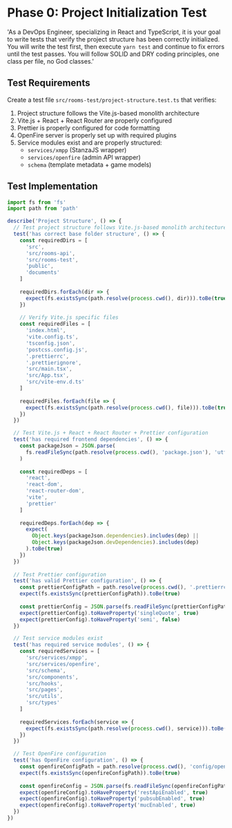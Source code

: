 # Phase 0: Project Initialization Test

'As a DevOps Engineer, specializing in React and TypeScript, it is your goal to write tests that verify the project structure has been correctly initialized. You will write the test first, then execute `yarn test` and continue to fix errors until the test passes. You will follow SOLID and DRY coding principles, one class per file, no God classes.'

## Test Requirements

Create a test file `src/rooms-test/project-structure.test.ts` that verifies:

1. Project structure follows the Vite.js-based monolith architecture
2. Vite.js + React + React Router are properly configured
3. Prettier is properly configured for code formatting
4. OpenFire server is properly set up with required plugins
4. Service modules exist and are properly structured:
   - `services/xmpp` (StanzaJS wrapper)
   - `services/openfire` (admin API wrapper)
   - `schema` (template metadata + game models)

## Test Implementation

```typescript
import fs from 'fs'
import path from 'path'

describe('Project Structure', () => {
  // Test project structure follows Vite.js-based monolith architecture
  test('has correct base folder structure', () => {
    const requiredDirs = [
      'src',
      'src/rooms-api',
      'src/rooms-test',
      'public',
      'documents'
    ]
    
    requiredDirs.forEach(dir => {
      expect(fs.existsSync(path.resolve(process.cwd(), dir))).toBe(true)
    })
    
    // Verify Vite.js specific files
    const requiredFiles = [
      'index.html',
      'vite.config.ts',
      'tsconfig.json',
      'postcss.config.js',
      '.prettierrc',
      '.prettierignore',
      'src/main.tsx',
      'src/App.tsx',
      'src/vite-env.d.ts'
    ]
    
    requiredFiles.forEach(file => {
      expect(fs.existsSync(path.resolve(process.cwd(), file))).toBe(true)
    })
  })

  // Test Vite.js + React + React Router + Prettier configuration
  test('has required frontend dependencies', () => {
    const packageJson = JSON.parse(
      fs.readFileSync(path.resolve(process.cwd(), 'package.json'), 'utf8')
    )
    
    const requiredDeps = [
      'react',
      'react-dom',
      'react-router-dom',
      'vite',
      'prettier'
    ]
    
    requiredDeps.forEach(dep => {
      expect(
        Object.keys(packageJson.dependencies).includes(dep) || 
        Object.keys(packageJson.devDependencies).includes(dep)
      ).toBe(true)
    })
  })
  
  // Test Prettier configuration
  test('has valid Prettier configuration', () => {
    const prettierConfigPath = path.resolve(process.cwd(), '.prettierrc')
    expect(fs.existsSync(prettierConfigPath)).toBe(true)
    
    const prettierConfig = JSON.parse(fs.readFileSync(prettierConfigPath, 'utf8'))
    expect(prettierConfig).toHaveProperty('singleQuote', true)
    expect(prettierConfig).toHaveProperty('semi', false)
  })

  // Test service modules exist
  test('has required service modules', () => {
    const requiredServices = [
      'src/services/xmpp',
      'src/services/openfire',
      'src/schema',
      'src/components',
      'src/hooks',
      'src/pages',
      'src/utils',
      'src/types'
    ]
    
    requiredServices.forEach(service => {
      expect(fs.existsSync(path.resolve(process.cwd(), service))).toBe(true)
    })
  })

  // Test OpenFire configuration
  test('has OpenFire configuration', () => {
    const openfireConfigPath = path.resolve(process.cwd(), 'config/openfire.json')
    expect(fs.existsSync(openfireConfigPath)).toBe(true)
    
    const openfireConfig = JSON.parse(fs.readFileSync(openfireConfigPath, 'utf8'))
    expect(openfireConfig).toHaveProperty('restApiEnabled', true)
    expect(openfireConfig).toHaveProperty('pubsubEnabled', true)
    expect(openfireConfig).toHaveProperty('mucEnabled', true)
  })
})
```
